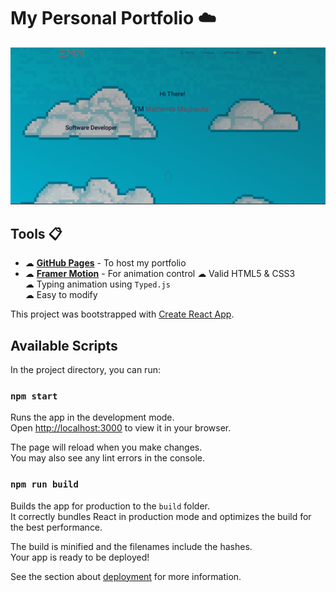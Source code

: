 # My Personal Portfolio ☁️

[![Site preview](/src/Assets/website-preview-light.png)](https://the1don1.github.io/my-portfolio/)

## Tools 📋
* ☁︎ [<b>GitHub Pages</b>](https://create-react-app.dev/docs/deployment/#github-pages) - To host my portfolio
* ☁︎ [<b>Framer Motion</b>](https://www.framer.com/motion/) - For animation control
☁︎ Valid HTML5 & CSS3\
☁︎ Typing animation using `Typed.js`\
☁︎ Easy to modify


This project was bootstrapped with [Create React App](https://github.com/facebook/create-react-app).

## Available Scripts

In the project directory, you can run:

### `npm start`

Runs the app in the development mode.\
Open [http://localhost:3000](http://localhost:3000) to view it in your browser.

The page will reload when you make changes.\
You may also see any lint errors in the console.


### `npm run build`

Builds the app for production to the `build` folder.\
It correctly bundles React in production mode and optimizes the build for the best performance.

The build is minified and the filenames include the hashes.\
Your app is ready to be deployed!

See the section about [deployment](https://facebook.github.io/create-react-app/docs/deployment) for more information.
